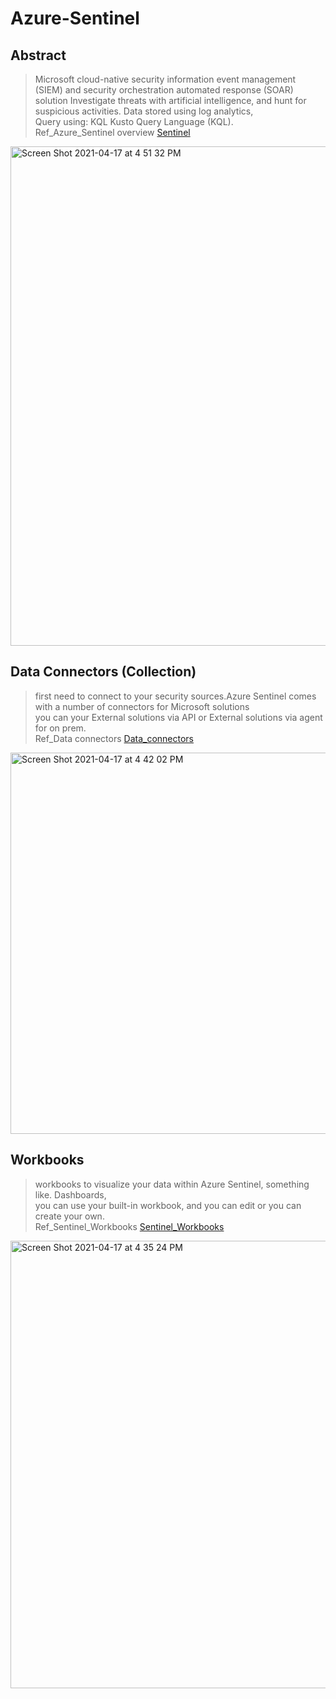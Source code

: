 Azure-Sentinel
=========

Abstract
--------
 > Microsoft cloud-native security information event management (SIEM) and security orchestration automated response (SOAR)  
 > solution Investigate threats with artificial intelligence, and hunt for suspicious activities.
 > Data stored using log analytics,     
 > Query using: KQL Kusto Query Language (KQL).   
 > Ref_Azure_Sentinel overview <a href='https://docs.microsoft.com/en-us/azure/sentinel/overview' target='_blank'>Sentinel</a>   
 <img width="799" alt="Screen Shot 2021-04-17 at 4 51 32 PM" src="https://user-images.githubusercontent.com/49055941/115115439-2c7cf280-9f9d-11eb-9241-7300727e38d8.png">

    
    

Data Connectors (Collection)
-----
  > first need to connect to your security sources.Azure Sentinel comes with a number of connectors for Microsoft solutions  
  > you can your External solutions via API or External solutions via agent for on prem.  
  > Ref_Data connectors <a href='https://docs.microsoft.com/en-us/azure/sentinel/connect-data-sources' target='_blank'>Data_connectors</a>   
<img width="610" alt="Screen Shot 2021-04-17 at 4 42 02 PM" src="https://user-images.githubusercontent.com/49055941/115115216-d9ef0680-9f9b-11eb-9aae-bd6ea8c2a991.png">


Workbooks
----
> workbooks to visualize your data within Azure Sentinel, something like. Dashboards,  
> you can use your built-in workbook, and you can edit or you can create your own.   
> Ref_Sentinel_Workbooks <a href='https://docs.microsoft.com/en-us/azure/sentinel/tutorial-monitor-your-data' target='_blank'>Sentinel_Workbooks</a>   
 
<img width="716" alt="Screen Shot 2021-04-17 at 4 35 24 PM" src="https://user-images.githubusercontent.com/49055941/115115048-ecb50b80-9f9a-11eb-8840-14b17e305be8.png">


